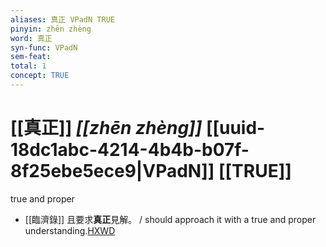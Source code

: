 ```yaml
---
aliases: 真正 VPadN TRUE
pinyin: zhēn zhèng
word: 真正
syn-func: VPadN
sem-feat: 
total: 1
concept: TRUE 
---
```

# [[真正]] *[[zhēn zhèng]]*  [[uuid-18dc1abc-4214-4b4b-b07f-8f25ebe5ece9|VPadN]] [[TRUE]]
true and proper
 - [[臨濟錄]] 且要求**真正**見解。 / should approach it with a true and proper understanding.[HXWD](https://hxwd.org/textview.html?location=KR6q0053_T_001-0497b.2)